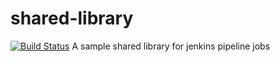 # shared-library
[![Build Status](http://localhost:8080/buildStatus/icon?job=libraries-demo)](http://localhost:8080/job/libraries-demo/)
A sample shared library for jenkins pipeline jobs
